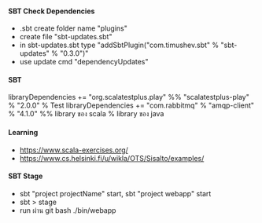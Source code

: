 #### SBT Check Dependencies
- .sbt create folder name "plugins"
- create file "sbt-updates.sbt"
- in sbt-updates.sbt type "addSbtPlugin("com.timushev.sbt" % "sbt-updates" % "0.3.0")"
- use update cmd "dependencyUpdates"

#### SBT
libraryDependencies += "org.scalatestplus.play" %% "scalatestplus-play" % "2.0.0" % Test
libraryDependencies += "com.rabbitmq" % "amqp-client" % "4.1.0"
%% library ของ scala
% library ของ java

#### Learning
- https://www.scala-exercises.org/
- https://www.cs.helsinki.fi/u/wikla/OTS/Sisalto/examples/

#### SBT Stage
- sbt "project projectName" start, sbt "project webapp" start
- sbt > stage
- run ผ่าน git bash ./bin/webapp
